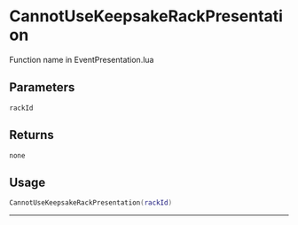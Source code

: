 # CannotUseKeepsakeRackPresentation
Function name in EventPresentation.lua
## Parameters
`rackId`
## Returns
`none`
## Usage
```lua
CannotUseKeepsakeRackPresentation(rackId)
```
---
